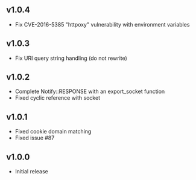 v1.0.4
------

- Fix CVE-2016-5385 "httpoxy" vulnerability with environment variables

v1.0.3
------

- Fix URI query string handling (do not rewrite)

v1.0.2
------

- Complete Notify::RESPONSE with an export_socket function
- Fixed cyclic reference with socket

v1.0.1
------

- Fixed cookie domain matching
- Fixed issue #87

v1.0.0
------

- Initial release